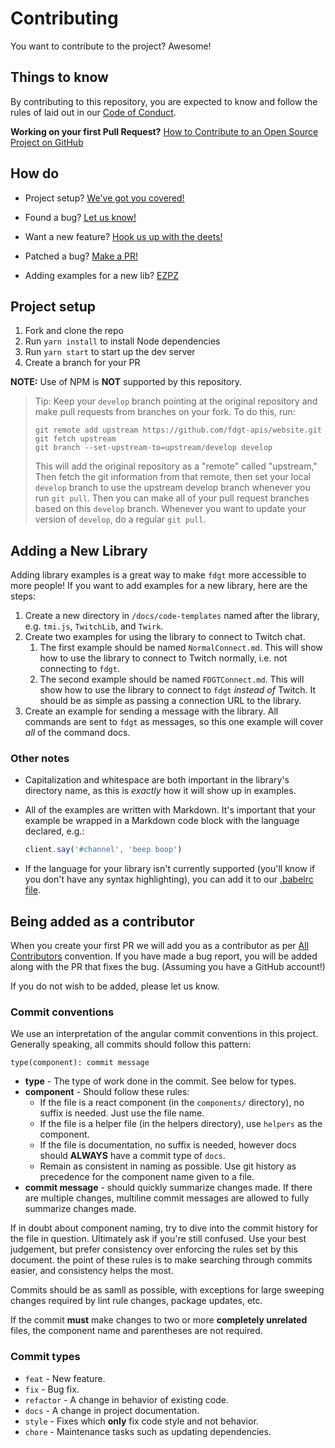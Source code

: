 # Contributing

You want to contribute to the project? Awesome!

## Things to know

By contributing to this repository, you are expected to know and follow the rules of laid out in our [Code of Conduct][coc].

**Working on your first Pull Request?**
[How to Contribute to an Open Source Project on GitHub][egghead]





## How do

* Project setup?
	[We've got you covered!](#project-setup)

* Found a bug?
	[Let us know!][bugs]

* Want a new feature?
	[Hook us up with the deets!][feature-request]

* Patched a bug?
	[Make a PR!][new-pr]

* Adding examples for a new lib?
	[EZPZ](#adding-a-new-library)





## Project setup

<!-- 1. Install Yarn v2 (if you haven't already). Instructions can be found [here][yarn2install]! -->
1. Fork and clone the repo
1. Run `yarn install` to install Node dependencies
1. Run `yarn start` to start up the dev server
1. Create a branch for your PR

**NOTE:** Use of NPM is **NOT** supported by this repository.

> Tip: Keep your `develop` branch pointing at the original repository and make
> pull requests from branches on your fork. To do this, run:
>
> ```
> git remote add upstream https://github.com/fdgt-apis/website.git
> git fetch upstream
> git branch --set-upstream-to=upstream/develop develop
> ```
>
> This will add the original repository as a "remote" called "upstream,"
> Then fetch the git information from that remote, then set your local `develop`
> branch to use the upstream develop branch whenever you run `git pull`.
> Then you can make all of your pull request branches based on this `develop`
> branch. Whenever you want to update your version of `develop`, do a regular
> `git pull`.





## Adding a New Library

Adding library examples is a great way to make `fdgt` more accessible to more people! If you want to add examples for a new library, here are the steps:

1. Create a new directory in `/docs/code-templates` named after the library, e.g. `tmi.js`, `TwitchLib`, and `Twirk`.
1. Create two examples for using the library to connect to Twitch chat.
	1. The first example should be named `NormalConnect.md`. This will show how to use the library to connect to Twitch normally, i.e. not connecting to `fdgt`.
	1. The second example should be named `FDGTConnect.md`. This will show how to use the library to connect to `fdgt` *instead of* Twitch. It should be as simple as passing a connection URL to the library.
1. Create an example for sending a message with the library. All commands are sent to `fdgt` as messages, so this one example will cover *all* of the command docs.

### Other notes

* Capitalization and whitespace are both important in the library's directory name, as this is *exactly* how it will show up in examples.
* All of the examples are written with Markdown. It's important that your example be wrapped in a Markdown code block with the language declared, e.g.:

	```js
	client.say('#channel', 'beep boop')
	```

* If the language for your library isn't currently supported (you'll know if you don't have any syntax highlighting), you can add it to our [.babelrc file][.babelrc].





## Being added as a contributor

When you create your first PR we will add you as a contributor as per [All Contributors][all-contributors] convention.
If you have made a bug report, you will be added along with the PR that fixes the bug. (Assuming you have a GitHub account!)

If you do not wish to be added, please let us know.

### Commit conventions

We use an interpretation of the angular commit conventions in this project. Generally speaking, all commits should follow this pattern:
```
type(component): commit message
```
* **type** - The type of work done in the commit. See below for types.
* **component** - Should follow these rules:
	* If the file is a react component (in the `components/` directory), no suffix is needed. Just use the file name.
	* If the file is a helper file (in the helpers directory), use `helpers` as the component.
	* If the file is documentation, no suffix is needed, however docs should **ALWAYS** have a commit type of `docs`.
	* Remain as consistent in naming as possible. Use git history as precedence for the component name given to a file.
* **commit message** - should quickly summarize changes made. If there are multiple changes, multiline commit messages are allowed to fully summarize changes made.

If in doubt about component naming, try to dive into the commit history for the file in question. Ultimately ask if you're still confused. Use your best judgement, but prefer consistency over enforcing the rules set by this document. the point of these rules is to make searching through commits easier, and consistency helps the most.

Commits should be as samll as possible, with exceptions for large sweeping changes required by lint rule changes, package updates, etc.

If the commit **must** make changes to two or more **completely unrelated** files, the component name and parentheses are not required.

### Commit types
* `feat` - New feature.
* `fix` - Bug fix.
* `refactor` - A change in behavior of existing code.
* `docs` - A change in project documentation.
* `style` - Fixes which **only** fix code style and not behavior.
* `chore` - Maintenance tasks such as updating dependencies.





[all-contributors]: https://github.com/kentcdodds/all-contributors
[bugs]: https://github.com/fdgt-apis/website/issues/new?assignees=&labels=bug&template=bug_report.md&title=
[coc]: CODE_OF_CONDUCT.md
[feature-request]: https://github.com/fdgt-apis/website/issues/new?assignees=&labels=enhancement&template=feature_request.md&title=
[egghead]: https://egghead.io/series/how-to-contribute-to-an-open-source-project-on-github
[new-pr]: https://github.com/fdgt-apis/website/compare
[.babelrc]: https://github.com/fdgt-apis/website/blob/main/.babelrc
[yarn2install]: https://yarnpkg.com/getting-started
